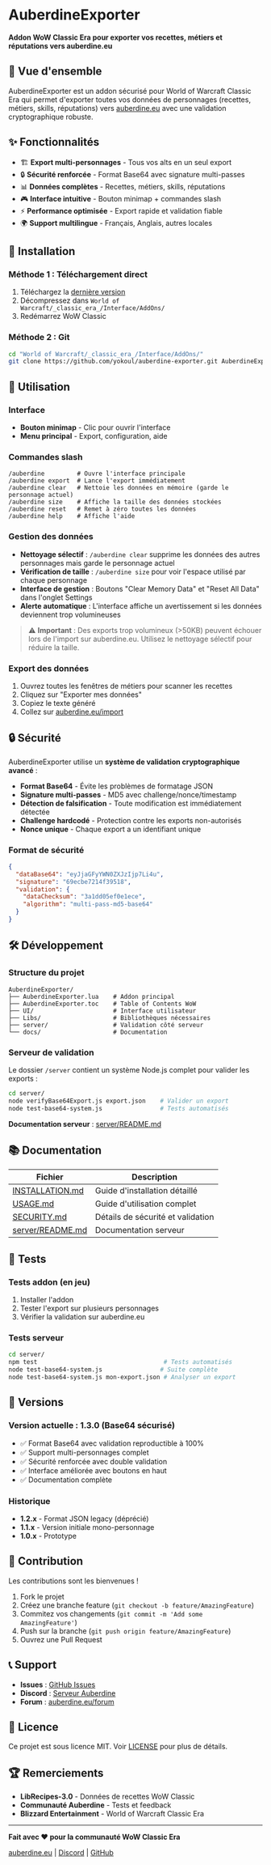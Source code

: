 # AuberdineExporter

**Addon WoW Classic Era pour exporter vos recettes, métiers et réputations vers auberdine.eu**

## 🎯 Vue d'ensemble

AuberdineExporter est un addon sécurisé pour World of Warcraft Classic Era qui permet d'exporter toutes vos données de personnages (recettes, métiers, skills, réputations) vers [auberdine.eu](https://auberdine.eu) avec une validation cryptographique robuste.

## ✨ Fonctionnalités

- 🏗️ **Export multi-personnages** - Tous vos alts en un seul export
- 🔒 **Sécurité renforcée** - Format Base64 avec signature multi-passes  
- 📊 **Données complètes** - Recettes, métiers, skills, réputations
- 🎮 **Interface intuitive** - Bouton minimap + commandes slash
- ⚡ **Performance optimisée** - Export rapide et validation fiable
- 🌍 **Support multilingue** - Français, Anglais, autres locales

## 🚀 Installation

### Méthode 1 : Téléchargement direct
1. Téléchargez la [dernière version](https://github.com/yokoul/auberdine-exporter/releases)
2. Décompressez dans `World of Warcraft/_classic_era_/Interface/AddOns/`
3. Redémarrez WoW Classic

### Méthode 2 : Git
```bash
cd "World of Warcraft/_classic_era_/Interface/AddOns/"
git clone https://github.com/yokoul/auberdine-exporter.git AuberdineExporter
```

## 📖 Utilisation

### Interface
- **Bouton minimap** - Clic pour ouvrir l'interface
- **Menu principal** - Export, configuration, aide

### Commandes slash
```
/auberdine         # Ouvre l'interface principale
/auberdine export  # Lance l'export immédiatement  
/auberdine clear   # Nettoie les données en mémoire (garde le personnage actuel)
/auberdine size    # Affiche la taille des données stockées
/auberdine reset   # Remet à zéro toutes les données
/auberdine help    # Affiche l'aide
```

### Gestion des données
- **Nettoyage sélectif** : `/auberdine clear` supprime les données des autres personnages mais garde le personnage actuel
- **Vérification de taille** : `/auberdine size` pour voir l'espace utilisé par chaque personnage  
- **Interface de gestion** : Boutons "Clear Memory Data" et "Reset All Data" dans l'onglet Settings
- **Alerte automatique** : L'interface affiche un avertissement si les données deviennent trop volumineuses

> ⚠️ **Important** : Des exports trop volumineux (>50KB) peuvent échouer lors de l'import sur auberdine.eu. Utilisez le nettoyage sélectif pour réduire la taille.

### Export des données
1. Ouvrez toutes les fenêtres de métiers pour scanner les recettes
2. Cliquez sur "Exporter mes données"
3. Copiez le texte généré
4. Collez sur [auberdine.eu/import](https://auberdine.eu/import)

## 🔒 Sécurité

AuberdineExporter utilise un **système de validation cryptographique avancé** :

- **Format Base64** - Évite les problèmes de formatage JSON
- **Signature multi-passes** - MD5 avec challenge/nonce/timestamp
- **Détection de falsification** - Toute modification est immédiatement détectée
- **Challenge hardcodé** - Protection contre les exports non-autorisés
- **Nonce unique** - Chaque export a un identifiant unique

### Format de sécurité
```json
{
  "dataBase64": "eyJjaGFyYWN0ZXJzIjp7Li4u",
  "signature": "69ecbe7214f39518",
  "validation": {
    "dataChecksum": "3a1dd05ef0e1ece",
    "algorithm": "multi-pass-md5-base64"
  }
}
```

## 🛠️ Développement

### Structure du projet
```
AuberdineExporter/
├── AuberdineExporter.lua    # Addon principal
├── AuberdineExporter.toc    # Table of Contents WoW
├── UI/                      # Interface utilisateur
├── Libs/                    # Bibliothèques nécessaires
├── server/                  # Validation côté serveur
└── docs/                    # Documentation
```

### Serveur de validation
Le dossier `/server` contient un système Node.js complet pour valider les exports :

```bash
cd server/
node verifyBase64Export.js export.json    # Valider un export
node test-base64-system.js                # Tests automatisés
```

**Documentation serveur** : [server/README.md](./server/README.md)

## 📚 Documentation

| Fichier | Description |
|---------|-------------|
| [INSTALLATION.md](./docs/INSTALLATION.md) | Guide d'installation détaillé |
| [USAGE.md](./docs/USAGE.md) | Guide d'utilisation complet |
| [SECURITY.md](./docs/SECURITY.md) | Détails de sécurité et validation |
| [server/README.md](./server/README.md) | Documentation serveur |

## 🧪 Tests

### Tests addon (en jeu)
1. Installer l'addon
2. Tester l'export sur plusieurs personnages
3. Vérifier la validation sur auberdine.eu

### Tests serveur
```bash
cd server/
npm test                                   # Tests automatisés
node test-base64-system.js                # Suite complète
node test-base64-system.js mon-export.json # Analyser un export
```

## 🔄 Versions

### Version actuelle : **1.3.0** (Base64 sécurisé)
- ✅ Format Base64 avec validation reproductible à 100%
- ✅ Support multi-personnages complet
- ✅ Sécurité renforcée avec double validation
- ✅ Interface améliorée avec boutons en haut
- ✅ Documentation complète

### Historique
- **1.2.x** - Format JSON legacy (déprécié)
- **1.1.x** - Version initiale mono-personnage
- **1.0.x** - Prototype

## 🤝 Contribution

Les contributions sont les bienvenues ! 

1. Fork le projet
2. Créez une branche feature (`git checkout -b feature/AmazingFeature`)
3. Commitez vos changements (`git commit -m 'Add some AmazingFeature'`)
4. Push sur la branche (`git push origin feature/AmazingFeature`)
5. Ouvrez une Pull Request

## 📞 Support

- **Issues** : [GitHub Issues](https://github.com/yokoul/auberdine-exporter/issues)
- **Discord** : [Serveur Auberdine](https://discord.gg/auberdine)
- **Forum** : [auberdine.eu/forum](https://auberdine.eu/forum)

## 📜 Licence

Ce projet est sous licence MIT. Voir [LICENSE](./LICENSE) pour plus de détails.

## 🏆 Remerciements

- **LibRecipes-3.0** - Données de recettes WoW Classic
- **Communauté Auberdine** - Tests et feedback
- **Blizzard Entertainment** - World of Warcraft Classic Era

---

**Fait avec ❤️ pour la communauté WoW Classic Era**

[auberdine.eu](https://auberdine.eu) | [Discord](https://discord.gg/auberdine) | [GitHub](https://github.com/yokoul/auberdine-exporter)

